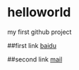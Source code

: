 # helloworld
my first github project

##first link
[baidu](www.baidu.com)

##second link
[mail](mail.163.com)
